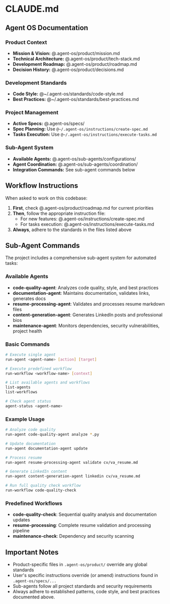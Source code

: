 # CLAUDE.md

## Agent OS Documentation

### Product Context
- **Mission & Vision:** @.agent-os/product/mission.md
- **Technical Architecture:** @.agent-os/product/tech-stack.md
- **Development Roadmap:** @.agent-os/product/roadmap.md
- **Decision History:** @.agent-os/product/decisions.md

### Development Standards
- **Code Style:** @~/.agent-os/standards/code-style.md
- **Best Practices:** @~/.agent-os/standards/best-practices.md

### Project Management
- **Active Specs:** @.agent-os/specs/
- **Spec Planning:** Use `@~/.agent-os/instructions/create-spec.md`
- **Tasks Execution:** Use `@~/.agent-os/instructions/execute-tasks.md`

### Sub-Agent System
- **Available Agents:** @.agent-os/sub-agents/configurations/
- **Agent Coordination:** @.agent-os/sub-agents/coordination/
- **Integration Commands:** See sub-agent commands below

## Workflow Instructions

When asked to work on this codebase:

1. **First**, check @.agent-os/product/roadmap.md for current priorities
2. **Then**, follow the appropriate instruction file:
   - For new features: @.agent-os/instructions/create-spec.md
   - For tasks execution: @.agent-os/instructions/execute-tasks.md
3. **Always**, adhere to the standards in the files listed above

## Sub-Agent Commands

The project includes a comprehensive sub-agent system for automated tasks:

### Available Agents
- **code-quality-agent**: Analyzes code quality, style, and best practices
- **documentation-agent**: Maintains documentation, validates links, generates docs
- **resume-processing-agent**: Validates and processes resume markdown files
- **content-generation-agent**: Generates LinkedIn posts and professional bios
- **maintenance-agent**: Monitors dependencies, security vulnerabilities, project health

### Basic Commands
```bash
# Execute single agent
run-agent <agent-name> [action] [target]

# Execute predefined workflow
run-workflow <workflow-name> [context]

# List available agents and workflows
list-agents
list-workflows

# Check agent status
agent-status <agent-name>
```

### Example Usage
```bash
# Analyze code quality
run-agent code-quality-agent analyze *.py

# Update documentation
run-agent documentation-agent update

# Process resume
run-agent resume-processing-agent validate cv/va_resume.md

# Generate LinkedIn content
run-agent content-generation-agent linkedin cv/va_resume.md

# Run full quality check workflow
run-workflow code-quality-check
```

### Predefined Workflows
- **code-quality-check**: Sequential quality analysis and documentation updates
- **resume-processing**: Complete resume validation and processing pipeline
- **maintenance-check**: Dependency and security scanning

## Important Notes

- Product-specific files in `.agent-os/product/` override any global standards
- User's specific instructions override (or amend) instructions found in `.agent-os/specs/...`
- Sub-agents follow all project standards and security requirements
- Always adhere to established patterns, code style, and best practices documented above.